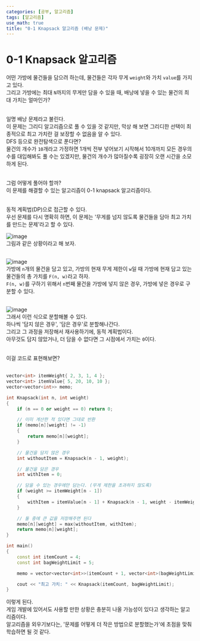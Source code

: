 ```yaml
---
categories: [공부, 알고리즘]
tags: [알고리즘]
use_math: true
title: "0-1 Knapsack 알고리즘 (배낭 문제)"
---
```

# 0-1 Knapsack 알고리즘
어떤 가방에 물건들을 담으려 하는데, 물건들은 각자 무게 `weight`와 가치 `value`를 가지고 있다.  
그리고 가방에는 최대 `N`까지의 무게만 담을 수 있을 때, 배낭에 넣을 수 있는 물건의 최대 가치는 얼마인가?  
<br>

일명 배낭 문제라고 불린다.  
이 문제는 그리디 알고리즘으로 풀 수 있을 것 같지만, 막상 해 보면 그리디한 선택이 최종적으로 최고 가치란 걸 보장할 수 없음을 알 수 있다.  
DFS 등으로 완전탐색으로 푼다면?  
물건의 개수가 `10`개라고 가정하면 1개씩 전부 넣어보기 시작해서 10개까지 모든 경우의 수를 대입해봐도 풀 수는 있겠지만, 물건의 개수가 많아질수록 굉장히 오랜 시간을 소모하게 된다.  
<br>

그럼 어떻게 풀어야 할까?  
이 문제를 해결할 수 있는 알고리즘이 0-1 knapsack 알고리즘이다.  
<br>

동적 계획법(DP)으로 접근할 수 있다.  
우선 문제를 다시 명확히 하면, 이 문제는 '무게를 넘지 않도록 물건들을 담아 최고 가치를 만드는 문제'라고 할 수 있다.  

![image](https://github.com/Time-of/Time-of.github.io/assets/83389425/9ed95874-96ac-4c9b-8ae4-ab808dd6ee8e)  
그림과 같은 상황이라고 해 보자.  
<br>

![image](https://github.com/Time-of/Time-of.github.io/assets/83389425/f60138c9-f73b-4141-97f8-8c5223301539)  
가방에 `n`개의 물건을 담고 있고, 가방의 현재 무게 제한이 `w`일 때 가방에 현재 담고 있는 물건들의 총 가치를 `F(n, w)`라고 하자.  
`F(n, w)`를 구하기 위해서 `n`번째 물건을 가방에 넣지 않은 경우, 가방에 넣은 경우로 구분할 수 있다.  
<br>

![image](https://github.com/Time-of/Time-of.github.io/assets/83389425/5b70d7cf-d8a9-49fc-8d46-5c12a41988a0)  
그래서 이런 식으로 분할해볼 수 있다.  
하나씩 '담지 않은 경우', '담은 경우'로 분할해나간다.  
그리고 그 과정을 저장해서 재사용하기에, 동적 계획법이다.  
아무것도 담지 않았거나, 더 담을 수 없다면 그 시점에서 가치는 `0`이다.  
<br>

이걸 코드로 표현해보면?  
<br>

```cpp
vector<int> itemWeight{ 2, 3, 1, 4 };
vector<int> itemValue{ 5, 20, 10, 10 };
vector<vector<int>> memo;

int Knapsack(int n, int weight)
{
	if (n == 0 or weight == 0) return 0;

	// 이미 계산한 적 있다면 그대로 반환
	if (memo[n][weight] != -1)
	{
		return memo[n][weight];
	}

	// 물건을 담지 않은 경우
	int withoutItem = Knapsack(n - 1, weight);

	// 물건을 담은 경우
	int withItem = 0;

	// 담을 수 있는 경우에만 담는다. (무게 제한을 초과하지 않도록)
	if (weight >= itemWeight[n - 1])
	{
		withItem = itemValue[n - 1] + Knapsack(n - 1, weight - itemWeight[n - 1]);
	}

	// 둘 중에 큰 값을 저장해주면 된다
	memo[n][weight] = max(withoutItem, withItem);
	return memo[n][weight];
}

int main()
{
	const int itemCount = 4;
	const int bagWeightLimit = 5;

	memo = vector<vector<int>>(itemCount + 1, vector<int>(bagWeightLimit + 1, -1));

	cout << "최고 가치: " << Knapsack(itemCount, bagWeightLimit);
}
```  
이렇게 된다.  
게임 개발에 있어서도 사용할 만한 상황은 충분히 나올 가능성이 있다고 생각하는 알고리즘이다.  
알고리즘을 외우기보다는, '문제를 어떻게 더 작은 방법으로 분할했는가'에 초점을 맞춰 학습하면 될 것 같다.  

